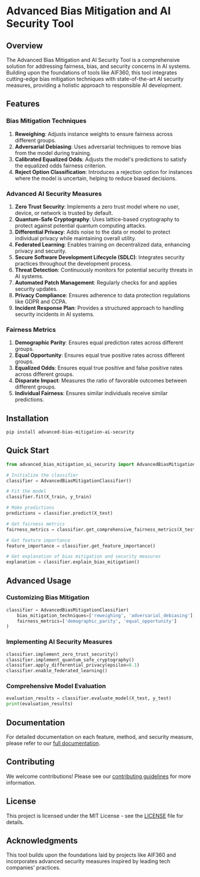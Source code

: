 
# Advanced Bias Mitigation and AI Security Tool

## Overview

The Advanced Bias Mitigation and AI Security Tool is a comprehensive solution for addressing fairness, bias, and security concerns in AI systems. Building upon the foundations of tools like AIF360, this tool integrates cutting-edge bias mitigation techniques with state-of-the-art AI security measures, providing a holistic approach to responsible AI development.

## Features

### Bias Mitigation Techniques

1. **Reweighing**: Adjusts instance weights to ensure fairness across different groups.
2. **Adversarial Debiasing**: Uses adversarial techniques to remove bias from the model during training.
3. **Calibrated Equalized Odds**: Adjusts the model's predictions to satisfy the equalized odds fairness criterion.
4. **Reject Option Classification**: Introduces a rejection option for instances where the model is uncertain, helping to reduce biased decisions.

### Advanced AI Security Measures

1. **Zero Trust Security**: Implements a zero trust model where no user, device, or network is trusted by default.
2. **Quantum-Safe Cryptography**: Uses lattice-based cryptography to protect against potential quantum computing attacks.
3. **Differential Privacy**: Adds noise to the data or model to protect individual privacy while maintaining overall utility.
4. **Federated Learning**: Enables training on decentralized data, enhancing privacy and security.
5. **Secure Software Development Lifecycle (SDLC)**: Integrates security practices throughout the development process.
6. **Threat Detection**: Continuously monitors for potential security threats in AI systems.
7. **Automated Patch Management**: Regularly checks for and applies security updates.
8. **Privacy Compliance**: Ensures adherence to data protection regulations like GDPR and CCPA.
9. **Incident Response Plan**: Provides a structured approach to handling security incidents in AI systems.

### Fairness Metrics

1. **Demographic Parity**: Ensures equal prediction rates across different groups.
2. **Equal Opportunity**: Ensures equal true positive rates across different groups.
3. **Equalized Odds**: Ensures equal true positive and false positive rates across different groups.
4. **Disparate Impact**: Measures the ratio of favorable outcomes between different groups.
5. **Individual Fairness**: Ensures similar individuals receive similar predictions.

## Installation

```bash
pip install advanced-bias-mitigation-ai-security
```

## Quick Start

```python
from advanced_bias_mitigation_ai_security import AdvancedBiasMitigationClassifier

# Initialize the classifier
classifier = AdvancedBiasMitigationClassifier()

# Fit the model
classifier.fit(X_train, y_train)

# Make predictions
predictions = classifier.predict(X_test)

# Get fairness metrics
fairness_metrics = classifier.get_comprehensive_fairness_metrics(X_test, y_test, predictions)

# Get feature importance
feature_importance = classifier.get_feature_importance()

# Get explanation of bias mitigation and security measures
explanation = classifier.explain_bias_mitigation()
```

## Advanced Usage

### Customizing Bias Mitigation

```python
classifier = AdvancedBiasMitigationClassifier(
    bias_mitigation_techniques=['reweighing', 'adversarial_debiasing'],
    fairness_metrics=['demographic_parity', 'equal_opportunity']
)
```

### Implementing AI Security Measures

```python
classifier.implement_zero_trust_security()
classifier.implement_quantum_safe_cryptography()
classifier.apply_differential_privacy(epsilon=0.1)
classifier.enable_federated_learning()
```

### Comprehensive Model Evaluation

```python
evaluation_results = classifier.evaluate_model(X_test, y_test)
print(evaluation_results)
```

## Documentation

For detailed documentation on each feature, method, and security measure, please refer to our [full documentation](https://advanced-bias-mitigation-ai-security.readthedocs.io).

## Contributing

We welcome contributions! Please see our [contributing guidelines](CONTRIBUTING.md) for more information.

## License

This project is licensed under the MIT License - see the [LICENSE](LICENSE) file for details.

## Acknowledgments

This tool builds upon the foundations laid by projects like AIF360 and incorporates advanced security measures inspired by leading tech companies' practices.
